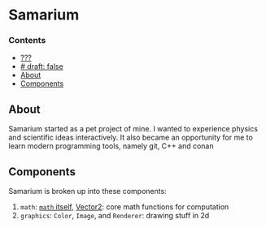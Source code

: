 # Samarium

### Contents

- [???](#)
- [# draft: false](#-draft-false)
- [About](#about)
- [Components](#components)

## About

<script src="https://asciinema.org/a/14.js" id="asciicast-14" async></script>

Samarium started as a pet project of mine. I wanted to experience physics and scientific ideas interactively. It also became an opportunity for me to learn modern programming tools, namely git, C++ and conan

## Components

Samarium is broken up into these components:

1. `math`: [`math` itself](math.md), [Vector2](Vector2.md): core math functions for computation
2. `graphics`: `Color`, `Image`, and `Renderer`: drawing stuff in 2d